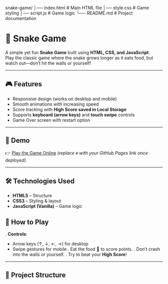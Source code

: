 snake-game/
│── index.html # Main HTML file
│── style.css # Game styling
│── script.js # Game logic
└── README.md # Project documentation

# 🐍 Snake Game

A simple yet fun **Snake Game** built using **HTML, CSS, and JavaScript**.  
Play the classic game where the snake grows longer as it eats food, but watch out—don’t hit the walls or yourself!

---

## 🎮 Features
- Responsive design (works on desktop and mobile)
- Smooth animations with increasing speed
- Score tracking with **High Score saved in Local Storage**
- Supports **keyboard (arrow keys)** and **touch swipe** controls
- Game Over screen with restart option

---

## 🚀 Demo
👉 [Play the Game Online](#) *(replace `#` with your GitHub Pages link once deployed)*

---

## 🛠️ Technologies Used
- **HTML5** – Structure  
- **CSS3** – Styling & layout  
- **JavaScript (Vanilla)** – Game logic 


## 🎯 How to Play

. **Controls**:
   - Arrow keys (↑, ↓, ←, →) for desktop
   - Swipe gestures for mobile
. Eat the food 🍎 to score points.
. Don’t crash into the walls or yourself.
. Try to beat your **High Score**! 

---

## 📂 Project Structure
